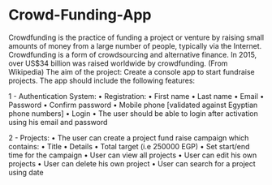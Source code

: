 # Crowd-Funding-App
Crowdfunding is the practice of funding a project or venture by raising small
amounts of money from a large number of people, typically via the Internet.
Crowdfunding is a form of crowdsourcing and alternative finance. In 2015,
over US$34 billion was raised worldwide by crowdfunding. (From Wikipedia)
The aim of the project: Create a console app to start fundraise projects.
The app should include the following features:

1 - Authentication System:
• Registration:
  • First name
  • Last name
  • Email
  • Password
  • Confirm password
  • Mobile phone [validated against Egyptian phone numbers]
• Login
  • The user should be able to login after activation using his email and password
  
2 - Projects:
  • The user can create a project fund raise campaign which contains:
  • Title
  • Details
  • Total target (i.e 250000 EGP)
  • Set start/end time for the campaign
  • User can view all projects
  • User can edit his own projects
  • User can delete his own project
  • User can search for a project using date
